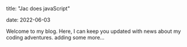 title: "Jac does javaScript"

date: 2022-06-03

Welcome to my blog.
Here, I can keep you updated with news about my coding adventures.
adding some more...
